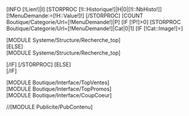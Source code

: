 <!--- contenu central décomposé en deux étages-->
[INFO [!Lien!]|I]
[STORPROC [!I::Historique!]|H|0|[!I::NbHisto!]]
	[!MenuDemande:=[!H::Value!]!]
[/STORPROC]
[COUNT Boutique/Categorie/Url=[!MenuDemande!]|P]
[IF [!P!]>0]
	[STORPROC Boutique/Categorie/Url=[!MenuDemande!]|Cat|0|1]
		[IF [!Cat::Image!]=]
			<div class="centrePartieHaut">[MODULE Systeme/Structure/Recherche_top]</div>
		[ELSE]
			<div class="centrePartieHaut" style="background:url(/[!Cat::Image!]) no-repeat 0 40px;">
				<form action="">
					[MODULE Systeme/Structure/Recherche_top]
				</form>
			</div>
		[/IF]
	[/STORPROC]
[ELSE]
	<div class="centrePartieHaut"></div>
[/IF]
<div class="centrePartieBas">
	<div class="colonne">[MODULE Boutique/Interface/TopVentes]</div>
	<div class="colonne">[MODULE Boutique/Interface/TopPromos]</div>
	<div class="colonne255">
		[MODULE Boutique/Interface/CoupCoeur]
		<div class="bloccarregris"><p class="p10">
			//[MODULE Publicite/PubContenu]
		</p></div>
	</div> <!-- fin colonne255 -->
</div>   <!-- fin  centrePartieBas -->

